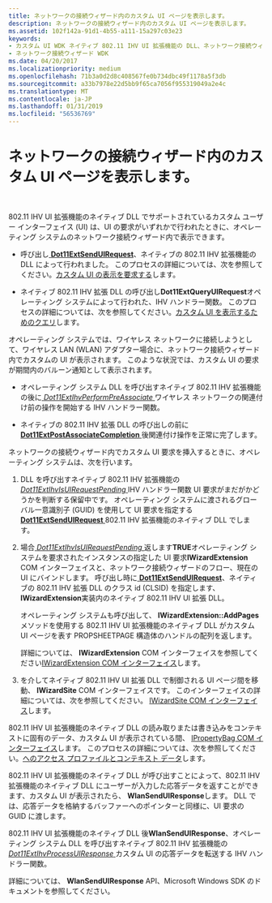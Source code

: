 ```yaml
---
title: ネットワークの接続ウィザード内のカスタム UI ページを表示します。
description: ネットワークの接続ウィザード内のカスタム UI ページを表示します。
ms.assetid: 102f142a-91d1-4b55-a111-15a297c03e23
keywords:
- カスタム UI WDK ネイティブ 802.11 IHV UI 拡張機能の DLL、ネットワーク接続ウィザード
- ネットワーク接続ウィザード WDK
ms.date: 04/20/2017
ms.localizationpriority: medium
ms.openlocfilehash: 71b3a0d2d8c408567fe0b734dbc49f1178a5f3db
ms.sourcegitcommit: a33b7978e22d5bb9f65ca7056f955319049a2e4c
ms.translationtype: MT
ms.contentlocale: ja-JP
ms.lasthandoff: 01/31/2019
ms.locfileid: "56536769"
---
```

# <a name="displaying-custom-ui-pages-within-the-network-connection-wizard"></a>ネットワークの接続ウィザード内のカスタム UI ページを表示します。




 

802.11 IHV UI 拡張機能のネイティブ DLL でサポートされているカスタム ユーザー インターフェイス (UI) は、UI の要求がいずれかで行われたときに、オペレーティング システムのネットワーク接続ウィザード内で表示できます。

-   呼び出し[ **Dot11ExtSendUIRequest**](https://msdn.microsoft.com/library/windows/hardware/ff547567)、ネイティブの 802.11 IHV 拡張機能の DLL によって行われました。 このプロセスの詳細については、次を参照してください。[カスタム UI の表示を要求する](requesting-the-display-of-a-custom-ui.md)します。

-   ネイティブ 802.11 IHV 拡張 DLL の呼び出し**Dot11ExtQueryUIRequest**オペレーティング システムによって行われた、IHV ハンドラー関数。 このプロセスの詳細については、次を参照してください。[カスタム UI を表示するためのクエリ](querying-for-the-display-of-a-custom-ui.md)します。

オペレーティング システムでは、ワイヤレス ネットワークに接続しようとして、ワイヤレス LAN (WLAN) アダプター場合に、ネットワーク接続ウィザード内でカスタムの UI が表示されます。 このような状況では、カスタム UI の要求が期間内のバルーン通知として表示されます。

-   オペレーティング システム DLL を呼び出すネイティブ 802.11 IHV 拡張機能の後に[ *Dot11ExtIhvPerformPreAssociate* ](https://msdn.microsoft.com/library/windows/hardware/ff547499)ワイヤレス ネットワークの関連付け前の操作を開始する IHV ハンドラー関数。

-   ネイティブの 802.11 IHV 拡張 DLL の呼び出しの前に[ **Dot11ExtPostAssociateCompletion** ](https://msdn.microsoft.com/library/windows/hardware/ff547530)後関連付け操作を正常に完了します。

ネットワークの接続ウィザード内でカスタム UI 要求を挿入するときに、オペレーティング システムは、次を行います。

1.  DLL を呼び出すネイティブ 802.11 IHV 拡張機能の[ *Dot11ExtIhvIsUIRequestPending* ](https://msdn.microsoft.com/library/windows/hardware/ff547479) IHV ハンドラー関数 UI 要求がまだがかどうかを判断する保留中です。 オペレーティング システムに渡されるグローバル一意識別子 (GUID) を使用して UI 要求を指定する[ **Dot11ExtSendUIRequest** ](https://msdn.microsoft.com/library/windows/hardware/ff547567) 802.11 IHV 拡張機能のネイティブ DLL でします。

2.  場合[ *Dot11ExtIhvIsUIRequestPending* ](https://msdn.microsoft.com/library/windows/hardware/ff547479)返します**TRUE**オペレーティング システムを要求されたインスタンスの指定した UI 要求**IWizardExtension** COM インターフェイスと、ネットワーク接続ウィザードのフロー、現在の UI にバインドします。 呼び出し時に[ **Dot11ExtSendUIRequest**](https://msdn.microsoft.com/library/windows/hardware/ff547567)、ネイティブの 802.11 IHV 拡張 DLL のクラス id (CLSID) を指定します、 **IWizardExtension**実装内のネイティブ 802.11 IHV UI 拡張 DLL。

    オペレーティング システムも呼び出して、 **IWizardExtension::AddPages**メソッドを使用する 802.11 IHV UI 拡張機能のネイティブ DLL がカスタム UI ページを表す PROPSHEETPAGE 構造体のハンドルの配列を返します。

    詳細については、 **IWizardExtension** COM インターフェイスを参照してください[IWizardExtension COM インターフェイス](https://go.microsoft.com/fwlink/p/?linkid=56607)します。

3.  を介してネイティブ 802.11 IHV UI 拡張 DLL で制御される UI ページ間を移動、 **IWizardSite** COM インターフェイスです。 このインターフェイスの詳細については、次を参照してください。 [IWizardSite COM インターフェイス](https://go.microsoft.com/fwlink/p/?linkid=56608)します。

802.11 IHV UI 拡張機能のネイティブ DLL の読み取りまたは書き込みをコンテキストに固有のデータ、カスタム UI が表示されている間、 [IPropertyBag COM インターフェイス](https://go.microsoft.com/fwlink/p/?linkid=56610)します。 このプロセスの詳細については、次を参照してください。[へのアクセス プロファイルとコンテキスト データ](accessing-profile-and-context-data.md)します。

802.11 IHV UI 拡張機能のネイティブ DLL が呼び出すことによって、802.11 IHV 拡張機能のネイティブ DLL にユーザーが入力した応答データを返すことができます、カスタム UI が表示されたら、 **WlanSendUIResponse**します。 DLL では、応答データを格納するバッファーへのポインターと同様に、UI 要求の GUID に渡します。

802.11 IHV UI 拡張機能のネイティブ DLL 後**WlanSendUIResponse**、オペレーティング システム DLL を呼び出すネイティブ 802.11 IHV 拡張機能の[ *Dot11ExtIhvProcessUIResponse* ](https://msdn.microsoft.com/library/windows/hardware/ff547504)カスタム UI の応答データを転送する IHV ハンドラー関数。

詳細については、 **WlanSendUIResponse** API、Microsoft Windows SDK のドキュメントを参照してください。

 

 





